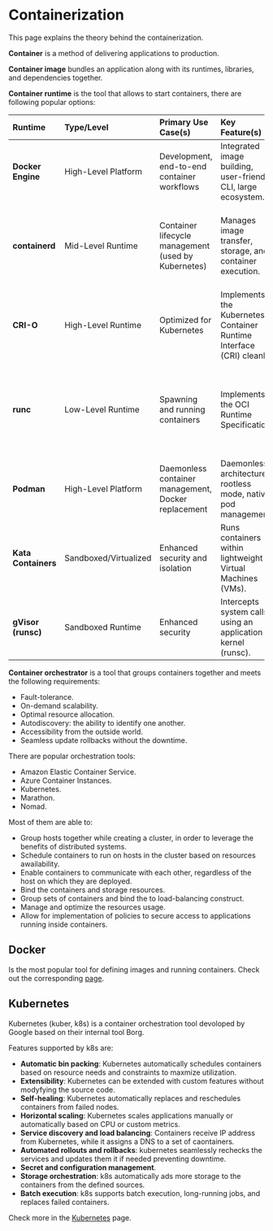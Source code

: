 # Containerization 

This page explains the theory behind the containerization.

**Container** is a method of delivering applications to production.

**Container image** bundles an application along with its runtimes, libraries, and dependencies together.

**Container runtime** is the tool that allows to start containers, there are following popular options:

| Runtime | Type/Level | Primary Use Case(s) | Key Feature(s) | Notes |
| :--- | :--- | :--- | :--- | :--- |
| **Docker Engine** | High-Level Platform | Development, end-to-end container workflows | Integrated image building, user-friendly CLI, large ecosystem. | Built on top of `containerd` and `runc`. |
| **containerd** | Mid-Level Runtime | Container lifecycle management (used by Kubernetes) | Manages image transfer, storage, and container execution. | CNCF graduated project. Used as the default runtime for modern Kubernetes. |
| **CRI-O** | High-Level Runtime | Optimized for Kubernetes | Implements the Kubernetes Container Runtime Interface (CRI) cleanly. | Minimalistic, focuses only on being a Kubernetes runtime. |
| **runc** | Low-Level Runtime | Spawning and running containers | Implements the OCI Runtime Specification. | The fundamental, process-level component used by almost all other runtimes. |
| **Podman** | High-Level Platform | Daemonless container management, Docker replacement | Daemonless architecture, rootless mode, native pod management. | CLI is largely compatible with Docker's. |
| **Kata Containers** | Sandboxed/Virtualized | Enhanced security and isolation | Runs containers within lightweight Virtual Machines (VMs). | Provides stronger separation from the host kernel. |
| **gVisor (runsc)** | Sandboxed Runtime | Enhanced security | Intercepts system calls using an application kernel (runsc). | A secure layer between the container and the host kernel. |

**Container orchestrator** is a tool that groups containers together and meets the following requirements:

- Fault-tolerance.
- On-demand scalability.
- Optimal resource allocation.
- Autodiscovery: the ability to identify one another.
- Accessibility from the outside world.
- Seamless update rollbacks without the downtime.

There are popular orchestration tools:

- Amazon Elastic Container Service.
- Azure Container Instances.
- Kubernetes.
- Marathon.
- Nomad.

Most of them are able to:

- Group hosts together while creating a cluster, in order to leverage the benefits of distributed systems.
- Schedule containers to run on hosts in the cluster based on resources awailability.
- Enable containers to communicate with each other, regardless of the host on which they are deployed.
- Bind the containers and storage resources.
- Group sets of containers and bind the to load-balancing construct.
- Manage and optimize the resources usage.
- Allow for implementation of policies to secure access to applications running inside containers.

## Docker

Is the most popular tool for defining images and running containers. Check out the corresponding [page](../docker/overview.ipynb).

## Kubernetes

Kubernetes (kuber, k8s) is a container orchestration tool devoloped by Google based on their internal tool Borg.

Features supported by k8s are:

- **Automatic bin packing**: Kubernetes automatically schedules containers based on resource needs and constraints to maxmize utilization.
- **Extensibility**: Kubernetes can be extended with custom features without modyfying the source code.
- **Self-healing**: Kubernetes automatically replaces and reschedules containers from failed nodes.
- **Horizontal scaling**: Kubernetes scales applications manually or automatically based on CPU or custom metrics.
- **Service discovery and load balancing**: Containers receive IP address from Kubernetes, while it assigns a DNS to a set of caontainers.
- **Automated rollouts and rollbacks**: kubernetes seamlessly rechecks the services and updates them it if needed preventing downtime.
- **Secret and configuration management**.
- **Storage orchestration**: k8s automatically ads more storage to the containers from the defined sources.
- **Batch execution**: k8s supports batch execution, long-running jobs, and replaces failed containers.

Check more in the [Kubernetes](kubernetes.ipynb) page.
